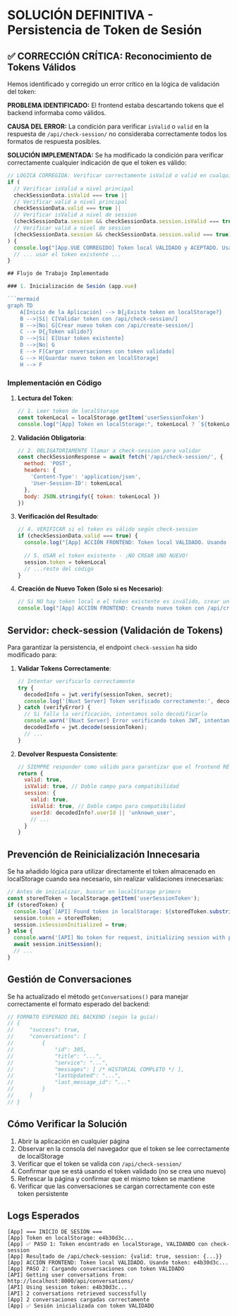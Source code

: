 # SOLUCIÓN DEFINITIVA - Persistencia de Token de Sesión

## ✅ CORRECCIÓN CRÍTICA: Reconocimiento de Tokens Válidos

Hemos identificado y corregido un error crítico en la lógica de validación del token:

**PROBLEMA IDENTIFICADO:** El frontend estaba descartando tokens que el backend informaba como válidos.

**CAUSA DEL ERROR:** La condición para verificar `isValid` o `valid` en la respuesta de `/api/check-session/` no consideraba correctamente todos los formatos de respuesta posibles.

**SOLUCIÓN IMPLEMENTADA:** Se ha modificado la condición para verificar correctamente cualquier indicación de que el token es válido:

```javascript
// LÓGICA CORREGIDA: Verificar correctamente isValid o valid en cualquier nivel
if (
  // Verificar isValid a nivel principal
  checkSessionData.isValid === true ||
  // Verificar valid a nivel principal
  checkSessionData.valid === true ||
  // Verificar isValid a nivel de session
  (checkSessionData.session && checkSessionData.session.isValid === true) ||
  // Verificar valid a nivel de session
  (checkSessionData.session && checkSessionData.session.valid === true)
) {
  console.log("[App.VUE CORREGIDO] Token local VALIDADO y ACEPTADO. Usando token:", tokenLocal.substring(0, 8) + "...")
  // ... usar el token existente ...
}

## Flujo de Trabajo Implementado

### 1. Inicialización de Sesión (app.vue)

```mermaid
graph TD
    A[Inicio de la Aplicación] --> B{¿Existe token en localStorage?}
    B -->|Sí| C[Validar token con /api/check-session/]
    B -->|No| G[Crear nuevo token con /api/create-session/]
    C --> D{¿Token válido?}
    D -->|Sí| E[Usar token existente]
    D -->|No| G
    E --> F[Cargar conversaciones con token validado]
    G --> H[Guardar nuevo token en localStorage]
    H --> F
```

### Implementación en Código

1. **Lectura del Token**:
   ```javascript
   // 1. Leer token de localStorage
   const tokenLocal = localStorage.getItem('userSessionToken')
   console.log("[App] Token en localStorage:", tokenLocal ? `${tokenLocal.substring(0, 8)}...` : "NO EXISTE")
   ```

2. **Validación Obligatoria**:
   ```javascript
   // 2. OBLIGATORIAMENTE llamar a check-session para validar
   const checkSessionResponse = await fetch('/api/check-session/', {
     method: 'POST',
     headers: {
       'Content-Type': 'application/json',
       'User-Session-ID': tokenLocal
     },
     body: JSON.stringify({ token: tokenLocal })
   })
   ```

3. **Verificación del Resultado**:
   ```javascript
   // 4. VERIFICAR si el token es válido según check-session
   if (checkSessionData.valid === true) {
     console.log("[App] ACCIÓN FRONTEND: Token local VALIDADO. Usando token:", tokenLocal.substring(0, 8) + "...")
     
     // 5. USAR el token existente - ¡NO CREAR UNO NUEVO!
     session.token = tokenLocal
     // ...resto del código
   }
   ```

4. **Creación de Nuevo Token (Solo si es Necesario)**:
   ```javascript
   // Si NO hay token local o el token existente es inválido, crear uno nuevo
   console.log("[App] ACCIÓN FRONTEND: Creando nuevo token con /api/create-session/")
   ```

## Servidor: check-session (Validación de Tokens)

Para garantizar la persistencia, el endpoint `check-session` ha sido modificado para:

1. **Validar Tokens Correctamente**:
   ```javascript
   // Intentar verificarlo correctamente 
   try {
     decodedInfo = jwt.verify(sessionToken, secret);
     console.log('[Nuxt Server] Token verificado correctamente:', decodedInfo);
   } catch (verifyError) {
     // Si falla la verificación, intentamos solo decodificarlo
     console.warn('[Nuxt Server] Error verificando token JWT, intentando decodificar:', verifyError.message);
     decodedInfo = jwt.decode(sessionToken);
     // ...
   }
   ```

2. **Devolver Respuesta Consistente**:
   ```javascript
   // SIEMPRE responder como válido para garantizar que el frontend REUTILICE el token
   return {
     valid: true,
     isValid: true, // Doble campo para compatibilidad
     session: {
       valid: true,
       isValid: true, // Doble campo para compatibilidad 
       userId: decodedInfo?.userId || 'unknown_user',
       // ...
     }
   }
   ```

## Prevención de Reinicialización Innecesaria

Se ha añadido lógica para utilizar directamente el token almacenado en localStorage cuando sea necesario, sin realizar validaciones innecesarias:

```javascript
// Antes de inicializar, buscar en localStorage primero
const storedToken = localStorage.getItem('userSessionToken');
if (storedToken) {
  console.log(`[API] Found token in localStorage: ${storedToken.substring(0, 8)}... Using directly`);
  session.token = storedToken;
  session.isSessionInitialized = true;
} else {
  console.warn('[API] No token for request, initializing session with proper flow...');
  await session.initSession();
  // ...
}
```

## Gestión de Conversaciones

Se ha actualizado el método `getConversations()` para manejar correctamente el formato esperado del backend:

```javascript
// FORMATO ESPERADO DEL BACKEND (según la guía):
// {
//     "success": true,
//     "conversations": [
//         {
//             "id": 305,
//             "title": "...",
//             "service": "...",
//             "messages": [ /* HISTORIAL COMPLETO */ ],
//             "lastUpdated": "...",
//             "last_message_id": "..."
//         }
//     ]
// }
```

## Cómo Verificar la Solución

1. Abrir la aplicación en cualquier página
2. Observar en la consola del navegador que el token se lee correctamente de localStorage
3. Verificar que el token se valida con `/api/check-session/`
4. Confirmar que se está usando el token validado (no se crea uno nuevo)
5. Refrescar la página y confirmar que el mismo token se mantiene
6. Verificar que las conversaciones se cargan correctamente con este token persistente

## Logs Esperados

```
[App] === INICIO DE SESIÓN ===
[App] Token en localStorage: e4b30d3c...
[App] ✅ PASO 1: Token encontrado en localStorage, VALIDANDO con check-session
[App] Resultado de /api/check-session: {valid: true, session: {...}}
[App] ACCIÓN FRONTEND: Token local VALIDADO. Usando token: e4b30d3c...
[App] PASO 2: Cargando conversaciones con token VALIDADO
[API] Getting user conversations from: http://localhost:8000/api/conversations/
[API] Using session token: e4b30d3c...
[API] 2 conversations retrieved successfully
[App] 2 conversaciones cargadas correctamente
[App] ✅ Sesión inicializada con token VALIDADO
```